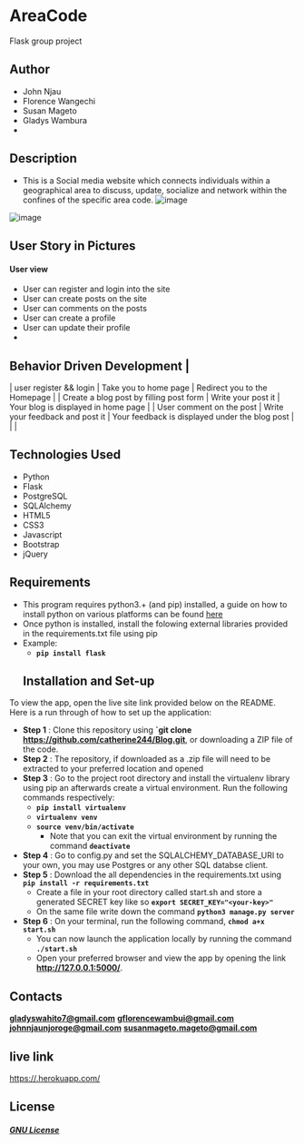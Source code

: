 # AreaCode
Flask group project
## Author
- John Njau
- Florence Wangechi
- Susan Mageto
- Gladys Wambura
- 
## Description
- This is a Social media website which connects individuals within a geographical area to discuss, update, socialize and network within the confines of the specific area code.
![image](https://user-images.githubusercontent.com/97955649/169469461-9a369d6f-09f8-4590-9c75-c5f26f71f0db.png)

![image](https://user-images.githubusercontent.com/97955649/169468370-2c2096ca-8999-4e4e-9fcd-7e1bb51f1c50.png)

## User Story in Pictures
####  User view
* User can register and login into the site
* User can create posts on the site
* User can comments on the posts
* User can create a profile
* User can update their profile
* 
## Behavior Driven Development             |
| user register && login      | Take you to home page           | Redirect you to the Homepage                 |
| Create a blog post by filling post form          | Write your  post it     | Your blog is displayed  in home page                     |
| User comment on the post  | Write your feedback and post it | Your feedback is displayed under the blog post   |                 |             |
## Technologies Used
* Python
* Flask
* PostgreSQL
* SQLAlchemy
* HTML5
* CSS3
* Javascript
* Bootstrap
* jQuery
## Requirements
* This program requires python3.+ (and pip) installed, a guide on how to install python on various platforms can be found [here](https://www.python.org/)
* Once python is installed, install the folowing external libraries provided in the requirements.txt file using pip
* Example:
    * **`pip install flask`**
    ## Installation and Set-up
To view the app, open the live site link provided below on the README.
Here is a run through of how to set up the application:
* **Step 1** : Clone this repository using **`git clone https://github.com/catherine244/Blog.git**, or downloading a ZIP file of the code.
* **Step 2** : The repository, if downloaded as a .zip file will need to be extracted to your preferred location and opened
* **Step 3** : Go to the project root directory and install the virtualenv library using pip an afterwards create a virtual environment. Run the following commands respectively:
    * **`pip install virtualenv`**
    * **`virtualenv venv`**
    * **`source venv/bin/activate`**
        * Note that you can exit the virtual environment by running the command **`deactivate`**
* **Step 4** : Go to config.py and set the SQLALCHEMY_DATABASE_URI to your own, you may use Postgres or any other SQL databse client.
* **Step 5** : Download the all dependencies in the requirements.txt using **`pip install -r requirements.txt`**
    * Create a file in your root directory called start.sh and store a generated SECRET key like so **`export SECRET_KEY="<your-key>"`**
    * On the same file write down the command **`python3 manage.py server`**
* **Step 6** : On your terminal, run the following command, **`chmod a+x start.sh`**
    * You can now launch the application locally by running the command **`./start.sh`**
    * Open your preferred browser and view the app by opening the link **http://127.0.0.1:5000/**.
## Contacts
**gladyswahito7@gmail.com**
**gflorencewambui@gmail.com**
**johnnjaunjoroge@gmail.com**
**susanmageto.mageto@gmail.com**

## live link
[https://.herokuapp.com/](https://areacodesz.herokuapp.com/)
## License
#### [*GNU License*](LICENSE)
